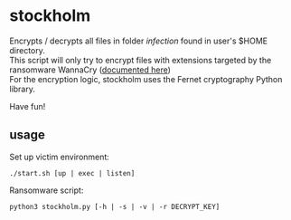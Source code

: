 # stockholm
Encrypts / decrypts all files in folder  _infection_  found in user's $HOME directory.  
This script will only try to encrypt files with extensions targeted by the ransomware WannaCry ([documented here](https://logrhythm.com/blog/a-technical-analysis-of-wannacry-ransomware/))  
For the encryption logic, stockholm uses the Fernet cryptography Python library.  
  

Have fun!  

## usage
Set up victim environment:
```
./start.sh [up | exec | listen]
```
Ransomware script:
```
python3 stockholm.py [-h | -s | -v | -r DECRYPT_KEY] 
```
